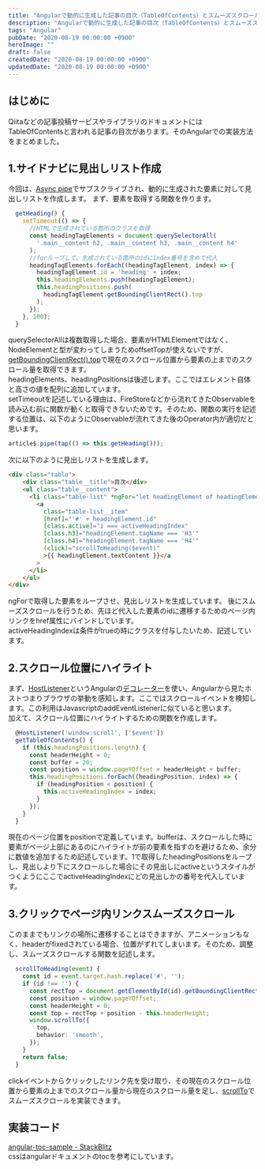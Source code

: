 ```yaml
---
title: "Angularで動的に生成した記事の目次（TableOfContents）とスムーズスクロールを実装する"
description: "Angularで動的に生成した記事の目次（TableOfContents）とスムーズスクロールを実装する"
tags: "Angular"
pubDate: "2020-08-19 00:00:00 +0900"
heroImage: ""
draft: false
createdDate: "2020-08-19 00:00:00 +0900"
updatedDate: "2020-08-19 00:00:00 +0900"
---
```


## はじめに
Qiitaなどの記事投稿サービスやライブラリのドキュメントにはTableOfContentsと言われる記事の目次があります。そのAngularでの実装方法をまとめました。

## 1.サイドナビに見出しリスト作成
今回は、[Async pipe](https://angular.jp/guide/observables-in-angular.en#async-pipe)でサブスクライブされ、動的に生成された要素に対して見出しリストを作成します。
まず、要素を取得する関数を作ります。

```typescript
  getHeading() {
    setTimeout(() => {
      //HTMLで生成されている箇所のクラスを取得
      const headingTagElements = document.querySelectorAll(
        '.main__content h2, .main__content h3, .main__content h4'
      );
      //forループして、生成されている箇所のidにindex番号を含めて代入
      headingTagElements.forEach((headingTagElement, index) => {
        headingTagElement.id = 'heading' + index;
        this.headingElements.push(headingTagElement);
        this.headingPositions.push(
          headingTagElement.getBoundingClientRect().top
        );
      });
    }, 100);
  }
```
querySelectorAllは複数取得した場合、要素がHTMLElementではなく、NodeElementと型が変わってしまうためoffsetTopが使えないですが、[getBoundingClientRect().top](https://developer.mozilla.org/ja/docs/Web/API/Element/getBoundingClientRect)で現在のスクロール位置から要素の上までのスクロール量を取得できます。  
headingElements、headingPositionsは後述します。ここではエレメント自体と高さの値を配列に追加しています。  
setTimeoutを記述している理由は、FireStoreなどから流れてきたObservableを読み込む前に関数が動くと取得できないためです。そのため、関数の実行を記述する位置は、以下のようにObservableが流れてきた後のOperator内が適切だと思います。

```typescript
article$.pipe(tap(() => this.getHeading()));
```
次に以下のように見出しリストを生成します。

```html
<div class="table">
    <div class="table__title">目次</div>
    <ul class="table__content">
      <li class="table-list" *ngFor="let headingElement of headingElements; index as i">
        <a
          class="table-list__item"
          [href]="'#' + headingElement.id"
          [class.active]="i === activeHeadingIndex"
          [class.h3]="headingElement.tagName === 'H3'"
          [class.h4]="headingElement.tagName === 'H4'"
          (click)="scrollToHeading($event)"
          >{{ headingElement.textContent }}</a
        >
      </li>
    </ul>
</div>
```
ngForで取得した要素をループさせ、見出しリストを生成しています。
後にスムーズスクロールを行うため、先ほど代入した要素のidに遷移するためのページ内リンクをhref属性にバインドしています。  
activeHeadingIndexは条件がtrueの時にクラスを付与したいため、記述しています。

## 2.スクロール位置にハイライト
まず、[HostListener](https://angular.jp/api/core/HostListener)というAngularの[デコレーター](https://qiita.com/taqm/items/4bfd26dfa1f9610128bc)を使い、Angularから見たホストつまりブラウザの挙動を感知します。ここではスクロールイベントを検知します。この利用はJavascriptのaddEventListenerに似ていると思います。  
加えて、スクロール位置にハイライトするための関数を作成します。

```typescript
  @HostListener('window:scroll', ['$event'])
  getTableOfContents() {
    if (this.headingPositions.length) {
      const headerHeight = 0;
      const buffer = 20;
      const position = window.pageYOffset + headerHeight + buffer;
      this.headingPositions.forEach((headingPosition, index) => {
        if (headingPosition < position) {
          this.activeHeadingIndex = index;
        }
      });
    }
  }
```
現在のページ位置をpositionで定義しています。bufferは、スクロールした時に要素がページ上部にあるのにハイライトが前の要素を指すのを避けるため、余分に数値を追加するため記述しています。1で取得したheadingPositionsをループし、見出しより下にスクロールした場合にその見出しにactiveというスタイルがつくようにここでactiveHeadingIndexにどの見出しかの番号を代入しています。

## 3.クリックでページ内リンクスムーズスクロール
このままでもリンクの場所に遷移することはできますが、アニメーションもなく、headerがfixedされている場合、位置がずれてしまいます。そのため、調整し、スムーズスクロールする関数を記述します。

```typescript
  scrollToHeading(event) {
    const id = event.target.hash.replace('#', '');
    if (id !== '') {
      const rectTop = document.getElementById(id).getBoundingClientRect().top;
      const position = window.pageYOffset;
      const headerHeight = 0;
      const top = rectTop + position - this.headerHeight;
      window.scrollTo({
        top,
        behavior: 'smooth',
      });
    }
    return false;
  }
```
clickイベントからクリックしたリンク先を受け取り、その現在のスクロール位置から要素の上までのスクロール量から現在のスクロール量を足し、[scrollTo](https://developer.mozilla.org/ja/docs/Web/API/Window/scrollTo)でスムーズスクロールを実装できます。

## 実装コード
[angular-toc-sample - StackBlitz](https://stackblitz.com/edit/angular-toc-sample)  
cssはangularドキュメントのtocを参考にしています。
